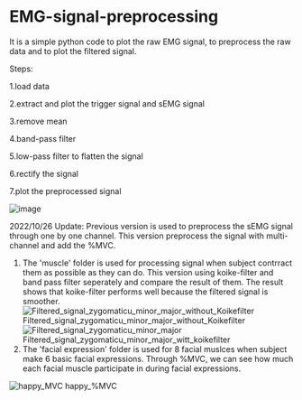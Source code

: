 # EMG-signal-preprocessing
It is a simple python code to plot the raw EMG signal, to preprocess the raw data and to plot the filtered signal.

Steps:

   1.load data
  
   2.extract and plot the trigger signal and sEMG signal
  
   3.remove mean
  
   4.band-pass filter
  
   5.low-pass filter to flatten the signal
  
   6.rectify the signal
  
   7.plot the preprocessed signal
  
   ![image](https://user-images.githubusercontent.com/112923616/189059223-d16f41bc-0566-471f-84c4-93ffcf615e1d.png)

  
2022/10/26 Update:
Previous version is used to preprocess the sEMG signal through one by one channel.
This version preprocess the signal with multi-channel and add the %MVC. 
   1. The 'muscle' folder is used for processing signal when subject contrract them as possible as they can do. 
      This version using koike-filter and band pass filter seperately and compare the result of them. The result shows that koike-filter performs well because the filtered signal is smoother. 
      ![Filtered_signal_zygomaticu_minor_major_without_Koikefilter](https://user-images.githubusercontent.com/112923616/197978392-67c57792-be92-4880-80f1-3def50067997.png)
                                                Filtered_signal_zygomaticu_minor_major_without_Koikefilter
      ![Filtered_signal_zygomaticu_minor_major](https://user-images.githubusercontent.com/112923616/197978513-b94fa4bb-e6a6-4380-a7a6-e1ebdeeddb7f.png)
                                                Filtered_signal_zygomaticu_minor_major_witt_koikefilter
   2. The 'facial expression' folder is used for 8 facial muslces when subject make 6 basic facial expressions. Through %MVC, we can see how much each facial muscle participate in during facial expressions.
   
   ![happy_MVC](https://user-images.githubusercontent.com/112923616/197978266-55f47d60-e3c8-43be-a4a3-ce5e92a6e0b5.png)
                                                                          happy_%MVC
